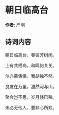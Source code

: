 # 朝日临高台

**作者**: 严羽

## 诗词内容

朝日临高台，眷彼芳树闲。

上有共栖鸟，和鸣何关关。

尔亦慕俦侣，我胡独不然。

良友在万里，邈然河与山。

聚会岂不思，岁月倏已殚。

未必无他人，要非心所欢。

